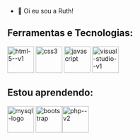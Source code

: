 - 👋 Oi eu sou a Ruth!

<h2>Ferramentas e Tecnologias:</h2>
<img  width ="60"  height="60" src="https://img.icons8.com/color/48/html-5--v1.png"  alt ="html-5--v1" /> <img width="60" height="60" src="https://img.icons8.com/fluency/48/css3.png" alt="css3"/> <img width="60" height="60" src="https://img.icons8.com/fluency/48/javascript.png" alt="javascript"/> <img width="60" height="60" src="https://img.icons8.com/color/48/visual-studio--v1.png" alt="visual-studio--v1"/>

<h2>Estou aprendendo:</h2>
<img width="60" height="60" src="https://img.icons8.com/color/48/mysql-logo.png" alt="mysql-logo"/> <img width="60" height="60" src="https://img.icons8.com/nolan/64/bootstrap.png" alt="bootstrap"/><img width="60" height="60" src="https://img.icons8.com/nolan/64/php--v2.png" alt="php--v2"/>
          
          
 
<!---
ruthsantanasilva/ruthsantanasilva is a ✨ special ✨ repository because its `README.md` (this file) appears on your GitHub profile.
You can click the Preview link to take a look at your changes.
--->
